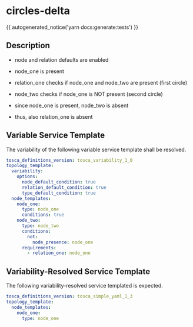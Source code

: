 # circles-delta

{{ autogenerated_notice('yarn docs:generate:tests') }}

## Description

- node and relation defaults are enabled

- node_one is present
- relation_one checks if node_one and node_two are present (first circle)
- node_two checks if node_one is NOT present (second circle)

- since node_one is present, node_two is absent
- thus, also relation_one is absent


## Variable Service Template

The variability of the following variable service template shall be resolved.

```yaml linenums="1"
tosca_definitions_version: tosca_variability_1_0
topology_template:
  variability:
    options:
      node_default_condition: true
      relation_default_condition: true
      type_default_condition: true
  node_templates:
    node_one:
      type: node_one
      conditions: true
    node_two:
      type: node_two
      conditions:
        not:
          node_presence: node_one
      requirements:
        - relation_one: node_one
```



## Variability-Resolved Service Template

The following variability-resolved service templated is expected.

```yaml linenums="1"
tosca_definitions_version: tosca_simple_yaml_1_3
topology_template:
  node_templates:
    node_one:
      type: node_one
```

